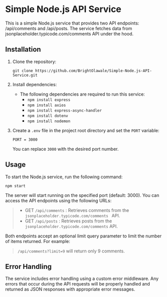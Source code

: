 # Simple Node.js API Service

This is a simple Node.js service that provides two API endpoints: /api/comments and /api/posts. The service fetches data from jsonplaceholder.typicode.com/comments API under the hood.

## Installation
1. Clone the repository:
    ```shell
    git clone https://github.com/BrightOlawale/Simple-Node.js-API-Service.git
    ```

2. Install dependencies:
    - The following dependencies are required to run this service:
        - ```npm install express```
        - ```npm install axios```
        - ```npm install express-async-handler```
        - ```npm install dotenv```
        - ```npm install nodemon```

3. Create a `.env` file in the project root directory and set the `PORT` variable:
    ```plaintext
    PORT = 3000
    ```
    You can replace `3000` with the desired port number.

## Usage
To start the Node.js service, run the following command:
```plaintext
npm start
```
The server will start running on the specified port (default: 3000). You can access the API endpoints using the following URLs:
> * GET `/api/comments` : Retrieves comments from the `jsonplaceholder.typicode.com/comments ` API.
> * GET `/api/posts` : Retrieves posts from the `jsonplaceholder.typicode.com/comments` API.

Both endpoints accept an optional limit query parameter to limit the number of items returned. For example:
>  `/api/comments?limit=9` will return only 9 comments.

## Error Handling
The service includes error handling using a custom error middleware. Any errors that occur during the API requests will be properly handled and returned as JSON responses with appropriate error messages.